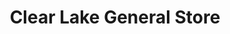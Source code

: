 ---
title: "Clear Lake General Store"
url: /clear-lake/clear-lake-general-store/
shop: convenience
---